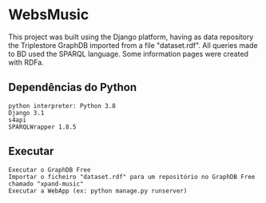 # WebsMusic
This project was built using the Django platform, having as data repository the Triplestore GraphDB imported from a file "dataset.rdf". All queries made to BD used the SPARQL language. Some information pages were created with RDFa. 

## Dependências do Python
	python interpreter: Python 3.8
	Django 3.1
	s4api
	SPARQLWrapper 1.8.5

## Executar
	Executar o GraphDB Free
	Importar o ficheiro "dataset.rdf" para um repositório no GraphDB Free chamado "xpand-music"
	Executar a WebApp (ex: python manage.py runserver)
